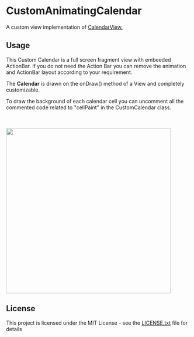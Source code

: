 # CustomAnimatingCalendar

A custom view implementation of <a href="https://developer.android.com/reference/android/widget/CalendarView.html">CalendarView.</a><br/>

## Usage

This Custom Calendar is a full screen fragment view with embeeded ActionBar. If you do not need the Action Bar you can remove the animation and ActionBar layout according to your requirement. 

The <b>Calendar</b> is drawn on the onDraw() method of a View and completely customizable.

To draw the background of each calendar cell you can uncomment all the commented code related to "cellPaint" in the CustomCalendar class.

<br/><br/>
<img height="450" src="https://github.com/tamalsamui/CustomAnimatingCalendar/blob/master/pics/screen_capture.gif" />
<br/>

## License

This project is licensed under the MIT License - see the [LICENSE.txt](LICENSE.txt) file for details


